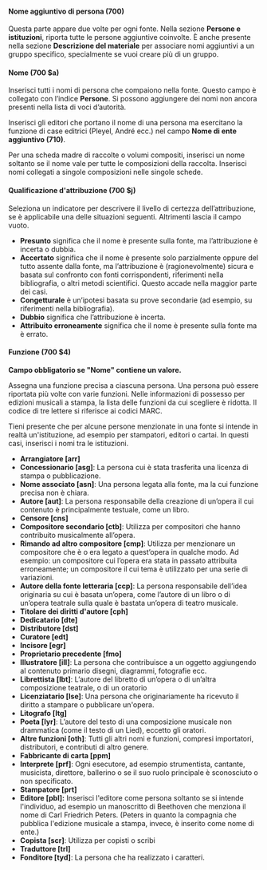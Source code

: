 #### Nome aggiuntivo di persona (700)

Questa parte appare due volte per ogni fonte. Nella sezione  **Persone e istituzioni**, riporta tutte le persone aggiuntive coinvolte. È anche presente nella sezione  **Descrizione del materiale**  per associare nomi aggiuntivi a un gruppo specifico, specialmente se vuoi creare più di un gruppo.

#### Nome (700 $a)

Inserisci tutti i nomi di persona che compaiono nella fonte. Questo campo è collegato con l’indice **Persone**. Si possono aggiungere dei nomi non ancora presenti nella lista di voci d’autorità.

Inserisci gli editori che portano il nome di una persona ma esercitano la funzione di case editrici (Pleyel, André ecc.) nel campo **Nome di ente aggiuntivo (710)**.

Per una scheda madre di raccolte o volumi compositi, inserisci un nome soltanto se il nome vale per tutte le composizioni della raccolta. Inserisci nomi collegati a singole composizioni nelle singole schede.

#### Qualificazione d'attribuzione (700 $j)

Seleziona un indicatore per descrivere il livello di certezza dell’attribuzione, se è applicabile una delle situazioni seguenti. Altrimenti lascia il campo vuoto.

- **Presunto** significa che il nome è presente sulla fonte, ma l’attribuzione è incerta o dubbia.
- **Accertato** significa che il nome è presente solo parzialmente oppure del tutto assente dalla fonte, ma l’attribuzione è (ragionevolmente) sicura e basata sul confronto con fonti corrispondenti, riferimenti nella bibliografia, o altri metodi scientifici. Questo accade nella maggior parte dei casi.
- **Congetturale** è un’ipotesi basata su prove secondarie (ad esempio, su riferimenti nella bibliografia).  
- **Dubbio** significa che l’attribuzione è incerta.
- **Attribuito erroneamente** significa che il nome è presente sulla fonte ma è errato.

#### Funzione (700 $4)

**Campo obbligatorio se "Nome" contiene un valore.**

Assegna una funzione precisa a ciascuna persona. Una persona può essere riportata più volte con varie funzioni. Nelle informazioni di possesso per edizioni musicali a stampa, la lista delle funzioni da cui scegliere è ridotta. Il codice di tre lettere si riferisce ai codici MARC.

Tieni presente che per alcune persone menzionate in una fonte si intende in realtà un'istituzione, ad esempio per stampatori, editori o cartai. In questi casi, inserisci i nomi tra le istituzioni.

- **Arrangiatore [arr]**
- **Concessionario [asg]**: La persona cui è stata trasferita una licenza di stampa o pubblicazione.
- **Nome associato [asn]**: Una persona legata alla fonte, ma la cui funzione precisa non è chiara.
- **Autore [aut]**: La persona responsabile della creazione di un’opera il cui contenuto è principalmente testuale, come un libro.
- **Censore [cns]**
- **Compositore secondario [ctb]**: Utilizza per compositori che hanno contribuito musicalmente all’opera.
- **Rimando ad altro compositore [cmp]**: Utilizza per menzionare un compositore che è o era legato a quest’opera in qualche modo. Ad esempio: un compositore cui l’opera era stata in passato attribuita erroneamente; un compositore il cui tema è utilizzato per una serie di variazioni.
- **Autore della fonte letteraria [ccp]**: La persona responsabile dell’idea originaria su cui è basata un’opera, come l’autore di un libro o di un’opera teatrale sulla quale è bastata un’opera di teatro musicale.
- **Titolare dei diritti d'autore [cph]**
- **Dedicatario [dte]**  
- **Distributore [dst]**
- **Curatore [edt]**
- **Incisore [egr]**
- **Proprietario precedente [fmo]**
- **Illustratore [ill]**: La persona che contribuisce a un oggetto aggiungendo al contenuto primario disegni, diagrammi, fotografie ecc.  
- **Librettista [lbt]**: L’autore del libretto di un’opera o di un’altra composizione teatrale, o di un oratorio
- **Licenziatario [lse]**: Una persona che originariamente ha ricevuto il diritto a stampare o pubblicare un'opera.
- **Litografo [ltg]**  
- **Poeta [lyr]**: L’autore del testo di una composizione musicale non drammatica (come il testo di un Lied), eccetto gli oratori.
- **Altre funzioni [oth]**: Tutti gli altri nomi e funzioni, compresi importatori, distributori, e contributi di altro genere.
- **Fabbricante di carta [ppm]**
- **Interprete [prf]**: Ogni esecutore, ad esempio strumentista, cantante, musicista, direttore, ballerino o se il suo ruolo principale è sconosciuto o non specificato.  
- **Stampatore [prt]**
- **Editore [pbl]:** Inserisci l'editore come persona soltanto se si intende l'individuo, ad esempio un manoscritto di Beethoven che menziona il nome di Carl Friedrich Peters. (Peters in quanto la compagnia che pubblica l'edizione musicale a stampa, invece, è inserito come nome di ente.)
- **Copista [scr]**: Utilizza per copisti o scribi
- **Traduttore [trl]**  
- **Fonditore [tyd]**: La persona che ha realizzato i caratteri.
